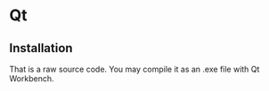 # Qt

Installation
-----------
That is a raw source code. You may compile it as an .exe file with Qt Workbench.
